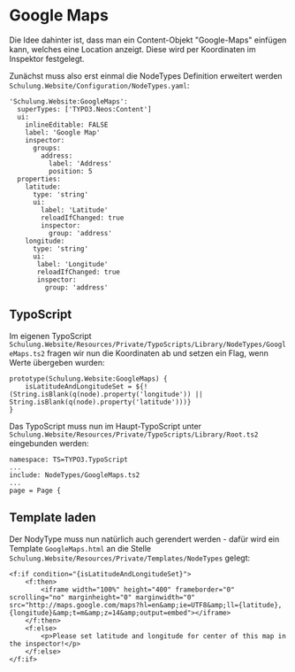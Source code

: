# Google Maps

Die Idee dahinter ist, dass man ein Content-Objekt "Google-Maps" einfügen kann, welches eine Location anzeigt. Diese wird per Koordinaten im Inspektor festgelegt.


Zunächst muss also erst einmal die NodeTypes Definition erweitert werden `Schulung.Website/Configuration/NodeTypes.yaml`:

```
'Schulung.Website:GoogleMaps':
  superTypes: ['TYPO3.Neos:Content']
  ui:
    inlineEditable: FALSE
    label: 'Google Map'
    inspector:
      groups:
        address:
          label: 'Address'
          position: 5
  properties:
    latitude:
      type: 'string'
      ui:
        label: 'Latitude'
        reloadIfChanged: true
        inspector:
          group: 'address'
    longitude:
      type: 'string'
      ui:
       label: 'Longitude'
       reloadIfChanged: true
       inspector:
         group: 'address'
```

## TypoScript

Im eigenen TypoScript `Schulung.Website/Resources/Private/TypoScripts/Library/NodeTypes/GoogleMaps.ts2` fragen wir nun die Koordinaten ab und setzen ein Flag, wenn Werte übergeben wurden:

```
prototype(Schulung.Website:GoogleMaps) {
	isLatitudeAndLongitudeSet = ${!(String.isBlank(q(node).property('longitude')) || String.isBlank(q(node).property('latitude')))}
}
```

Das TypoScript muss nun im Haupt-TypoScript unter `Schulung.Website/Resources/Private/TypoScripts/Library/Root.ts2` eingebunden werden:

```
namespace: TS=TYPO3.TypoScript
...
include: NodeTypes/GoogleMaps.ts2
...
page = Page {
```

## Template laden

Der NodyType muss nun natürlich auch gerendert werden - dafür wird ein Template `GoogleMaps.html` an die Stelle `Schulung.Website/Resources/Private/Templates/NodeTypes` gelegt:

```
<f:if condition="{isLatitudeAndLongitudeSet}">
	<f:then>
		<iframe width="100%" height="400" frameborder="0" scrolling="no" marginheight="0" marginwidth="0" src="http://maps.google.com/maps?hl=en&amp;ie=UTF8&amp;ll={latitude},{longitude}&amp;t=m&amp;z=14&amp;output=embed"></iframe>
	</f:then>
	<f:else>
		<p>Please set latitude and longitude for center of this map in the inspector!</p>
	</f:else>
</f:if>
```
